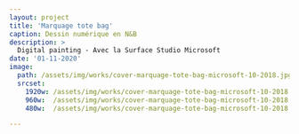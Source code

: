 ```yaml
---
layout: project
title: 'Marquage tote bag'
caption: Dessin numérique en N&B
description: >
  Digital painting - Avec la Surface Studio Microsoft
date: '01-11-2020'
image: 
  path: /assets/img/works/cover-marquage-tote-bag-microsoft-10-2018.jpg
  srcset: 
    1920w: /assets/img/works/cover-marquage-tote-bag-microsoft-10-2018.jpg
    960w:  /assets/img/works/cover-marquage-tote-bag-microsoft-10-2018.jpg
    480w:  /assets/img/works/cover-marquage-tote-bag-microsoft-10-2018.jpg

---
```


